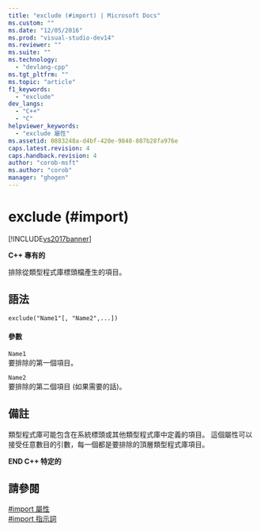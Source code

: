```yaml
---
title: "exclude (#import) | Microsoft Docs"
ms.custom: ""
ms.date: "12/05/2016"
ms.prod: "visual-studio-dev14"
ms.reviewer: ""
ms.suite: ""
ms.technology: 
  - "devlang-cpp"
ms.tgt_pltfrm: ""
ms.topic: "article"
f1_keywords: 
  - "exclude"
dev_langs: 
  - "C++"
  - "C"
helpviewer_keywords: 
  - "exclude 屬性"
ms.assetid: 0883248a-d4bf-420e-9848-807b28fa976e
caps.latest.revision: 4
caps.handback.revision: 4
author: "corob-msft"
ms.author: "corob"
manager: "ghogen"
---
```

# exclude (#import)
[!INCLUDE[vs2017banner](../assembler/inline/includes/vs2017banner.md)]

**C\+\+ 專有的**  
  
 排除從類型程式庫標頭檔產生的項目。  
  
## 語法  
  
```  
exclude("Name1"[, "Name2",...])  
```  
  
#### 參數  
 `Name1`  
 要排除的第一個項目。  
  
 `Name2`  
 要排除的第二個項目 \(如果需要的話\)。  
  
## 備註  
 類型程式庫可能包含在系統標頭或其他類型程式庫中定義的項目。  這個屬性可以接受任意數目的引數，每一個都是要排除的頂層類型程式庫項目。  
  
 **END C\+\+ 特定的**  
  
## 請參閱  
 [\#import 屬性](../preprocessor/hash-import-attributes-cpp.md)   
 [\#import 指示詞](../preprocessor/hash-import-directive-cpp.md)